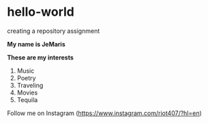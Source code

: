 # hello-world
creating a repository assignment

**My name is JeMaris**

**These are my interests**

1. Music
2. Poetry
3. Traveling
4. Movies
5. Tequila

Follow me on Instagram (https://www.instagram.com/riot407/?hl=en)
